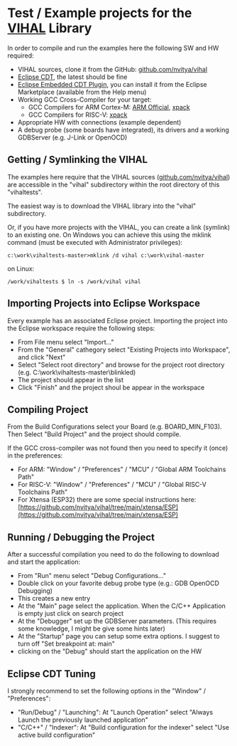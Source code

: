 # Test / Example projects for the [VIHAL](https://github.com/nvitya/vihal) Library

In order to compile and run the examples here the following SW and HW required:
 - VIHAL sources, clone it from the GitHub: [github.com/nvitya/vihal](https://github.com/nvitya/vihal)
 - [Eclipse CDT](https://www.eclipse.org/cdt/downloads.php), the latest should be fine
 - [Eclipse Embedded CDT Plugin](https://projects.eclipse.org/projects/iot.embed-cdt), you can install it from the Eclipse Marketplace (available from the Help menu) 
 - Working GCC Cross-Compiler for your target:
   - GCC Compilers for ARM Cortex-M: [ARM Official](https://developer.arm.com/downloads/-/gnu-rm), [xpack](https://github.com/xpack-dev-tools/arm-none-eabi-gcc-xpack/releases/)
   - GCC Compilers for RISC-V: [xpack](https://github.com/xpack-dev-tools/riscv-none-elf-gcc-xpack/releases/)
 - Appropriate HW with connections (example dependent)
 - A debug probe (some boards have integrated), its drivers and a working GDBServer (e.g. J-Link or OpenOCD)

## Getting / Symlinking the VIHAL

The examples here require that the VIHAL sources ([github.com/nvitya/vihal](https://github.com/nvitya/vihal)) are accessible in the "vihal" subdirectory within the root directory of this "vihaltests".

The easiest way is to download the VIHAL library into the "vihal" subdirectory.

Or, if you have more projects with the VIHAL, you can create a link (symlink) to an existing one. On Windows you can achieve this using the mklink command (must be executed with Administrator privileges):

  ```c:\work\vihaltests-master>mklink /d vihal c:\work\vihal-master```

on Linux:

  ```/work/vihaltests $ ln -s /work/vihal vihal```

## Importing Projects into Eclipse Workspace

Every example has an associated Eclipse project. Importing the project into the Eclipse workspace require the following steps:
 * From File menu select "Import..."
 * From the "General" cathegory select "Existing Projects into Workspace", and click "Next"
 * Select "Select root directory" and browse for the project root directory (e.g. C:\work\vihaltests-master\blinkled)
 * The project should appear in the list
 * Click "Finish" and the project shoul be appear in the workspace

## Compiling Project

From the Build Configurations select your Board (e.g. BOARD_MIN_F103). Then Select "Build Project" and the project should compile.

If the GCC cross-compiler was not found then you need to specify it (once) in the preferences:
  - For ARM: "Window" / "Preferences" / "MCU" / "Global ARM Toolchains Path"
  - For RISC-V: "Window" / "Preferences" / "MCU" / "Global RISC-V Toolchains Path"
  - For Xtensa (ESP32) there are some special instructions here: [https://github.com/nvitya/vihal/tree/main/xtensa/ESP](https://github.com/nvitya/vihal/tree/main/xtensa/ESP)

## Running / Debugging the Project

After a successful compilation you need to do the following to download and start the application:
 * From "Run" menu select "Debug Configurations..."
 * Double click on your favorite debug probe type (e.g.: GDB OpenOCD Debugging)
 * This creates a new entry
 * At the "Main" page select the application. When the C/C++ Application is empty just click on search project
 * At the "Debugger" set up the GDBServer parameters. (This requires some knowledge, I might be give some hints later)
 * At the "Startup" page you can setup some extra options. I suggest to turn off "Set breakpoint at: main"
 * clicking on the "Debug" should start the application on the HW

## Eclipse CDT Tuning

I strongly recommend to set the following options in the "Window" / "Preferences":
 * "Run/Debug" / "Launching": At "Launch Operation" select "Always Launch the previously launched application"
 * "C/C++" / "Indexer": At "Build configuration for the indexer" select "Use active build configuration"
